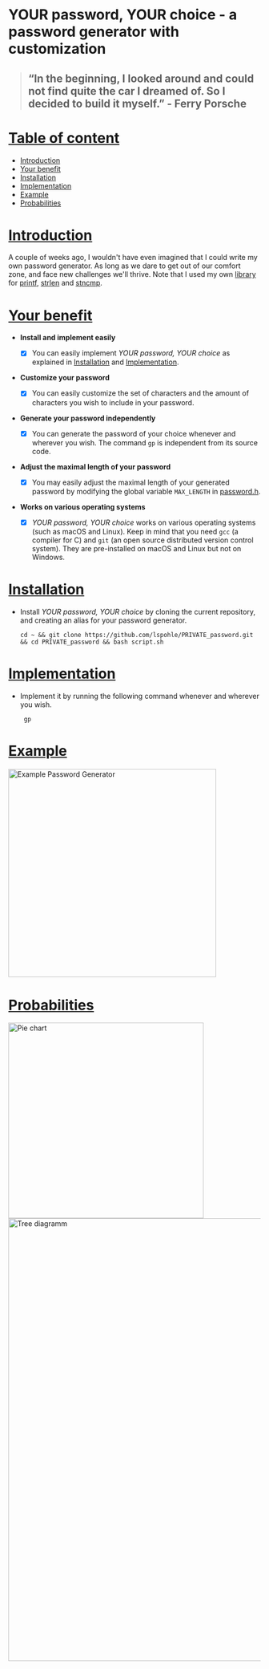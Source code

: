 # YOUR password, YOUR choice - a password generator with customization 

> ## “In the beginning, I looked around and could not find quite the car I dreamed of. So I decided to build it myself.” - Ferry Porsche

<a name="0"></a>
# [Table of content](#0)
- [Introduction](#1)
- [Your benefit](#2)
- [Installation](#3)	
- [Implementation](#4)
- [Example](#5)
- [Probabilities](#6)

<a name="1"></a>
# [Introduction](#1)
A couple of weeks ago, I wouldn't have even imagined that I could write my own password generator. As long as we dare to get out of our comfort zone, and face new challenges we'll thrive. Note that I used my own [library](https://github.com/lspohle/PRIVATE_rps/tree/main/libft) for [printf](https://github.com/lspohle/PRIVATE_password/blob/main/libft/ft_printf.c), [strlen](https://github.com/lspohle/PRIVATE_password/blob/main/libft/ft_strlen.c) and [stncmp](https://github.com/lspohle/PRIVATE_password/blob/main/libft/ft_strncmp.c).

<a name="2"></a>
# [Your benefit](#2)

-  **Install and implement easily**

     - [x] You can easily implement *YOUR password, YOUR choice* as explained in [Installation](#3) and [Implementation](#4).
-  **Customize your password**

     - [x] You can easily customize the set of characters and the amount of characters you wish to include in your password.
-  **Generate your password independently**

      - [x] You can generate the password of your choice whenever and wherever you wish. The command `gp` is independent from its source code. 
-  **Adjust the maximal length of your password**

      - [x] You may easily adjust the maximal length of your generated password by modifying the global variable `MAX_LENGTH` in [password.h](https://github.com/lspohle/PRIVATE_password/blob/main/password.h).
-  **Works on various operating systems**

      - [x] *YOUR password, YOUR choice* works on various operating systems (such as macOS and Linux). Keep in mind that you need `gcc` (a compiler for C) and `git` (an open source distributed version control system). They are pre-installed on macOS and Linux but not on Windows.

<a name="3"></a>
# [Installation](#3)
- Install *YOUR password, YOUR choice* by cloning the current repository, and creating an alias for your password generator.
      
      cd ~ && git clone https://github.com/lspohle/PRIVATE_password.git && cd PRIVATE_password && bash script.sh

<a name="4"></a>
# [Implementation](#4)
- Implement it by running the following command whenever and wherever you wish.

       gp

<a name="5"></a>
# [Example](#5)
<img width="415" alt="Example Password Generator" src="https://user-images.githubusercontent.com/121381385/214868336-0a78a44c-cb37-442d-b07a-0c0f6de50cb8.png">

<a name="6"></a>
# [Probabilities](#6)

<img width="390" alt="Pie chart" src="https://user-images.githubusercontent.com/121381385/211666924-788d1582-ed9b-4fe1-8b63-1175bc03074d.png">
<img width="883" alt="Tree diagramm" src="https://user-images.githubusercontent.com/121381385/211666934-c2c88774-2639-4d0f-9d98-d83a0da96ee5.png">
